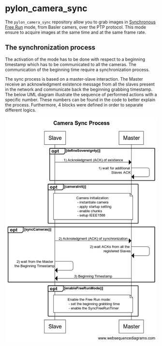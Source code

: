 # pylon_camera_sync

The `pylon_camera_sync` repository allow you to grab images in [Synchronous Free Run](https://docs.baslerweb.com/synchronous-free-run) mode, from Basler camers, over the PTP protocol. This mode ensure to acquire images at the same time and at the same frame rate.

## The synchronization process

The activation of the mode has to be done with respect to a beginning timestamp which has to be communicated to all the cameras. The communication of the beginning time require a synchronization process.

The sync process is based on a master-slave interaction. The Master receive an acknowledgment existence message from all the slaves present in the network and communicate back the beginning grabbing timestamp. The below UML diagram illustrate the sequence of performed actions with a specific number. These numbers can be found in the code to better explain the process. Furthermore, 4 blocks were defined in order to separate different logics.

![Camera synchronization process](media/cam-sync-process.png)

<!--
## UML Sequence diagram
## created at https://www.websequencediagrams.com

title Camera Sync Process

opt defineSovereignty()
    Slave->Master: 1) Acknoledgment (ACK) of existence
    Master->Master: 1) wait for additional \n Slaves ACK
end

opt cameraInit()
    note over Slave,Master: Camera initialization: \n - instantiate camera \n - apply startup setting \n - enable chunks \n - setup IEEE1588
end

opt syncCameras()
    Slave->Master: 2) Acknoledgment (ACK) of synchronization
    Master->Master: 2) wait ACKs from all the \n registered Slaves
    
    Slave->Slave: 3) wait from the Master \n the Beginning Timestamp
    Master->Slave: 3) Beginning Timestamp

end

opt enableFreeRunMode()
    note over Slave,Master: Enable the Free Run mode: \n - set the beginning grabbing time \n - enable the SyncFreeRunTimer 
end

-->
